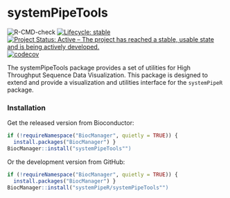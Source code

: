 # systemPipeTools

<!-- badges: start -->
![R-CMD-check](https://github.com/systemPipeR/systemPipeTools/workflows/R-CMD-check/badge.svg)
[![Lifecycle: stable](https://img.shields.io/badge/lifecycle-stable-green.svg)](https://www.tidyverse.org/lifecycle/#experimental)
[![Project Status: Active – The project has reached a stable, usable state and is being actively developed.](https://www.repostatus.org/badges/latest/active.svg)](https://www.repostatus.org/#active)
[![codecov](https://codecov.io/gh/systemPipeR/systemPipeTools/branch/master/graph/badge.svg?token=PwWVN6tTh3)](https://codecov.io/gh/systemPipeR/systemPipeTools)
<!-- badges: end -->

The systemPipeTools package provides a set of utilities for High Throughput Sequence Data
Visualization. This package is designed to extend and provide a visualization
and utilities interface for the `systemPipeR` package. 

### Installation

Get the released version from Bioconductor:

```r
if (!requireNamespace("BiocManager", quietly = TRUE)) {
  install.packages("BiocManager") }
BiocManager::install("systemPipeTools"")
```
Or the development version from GitHub:
```r
if (!requireNamespace("BiocManager", quietly = TRUE)) {
  install.packages("BiocManager") }
BiocManager::install("systemPipeR/systemPipeTools"")
```